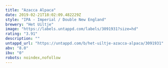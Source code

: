 ```yaml
---
title: "Azacca Alpaca"
date: 2019-02-21T18:02:09.482229Z
style: "IPA - Imperial / Double New England"
brewery: "Het Uiltje"
image: "https://labels.untappd.com/labels/3091931?size=hd"
rating: "3.91"
description: ""
untappd_url: "https://untappd.com/b/het-uiltje-azacca-alpaca/3091931"
abv: "8.0"
ibu: "0"
robots: noindex,nofollow
---
```

